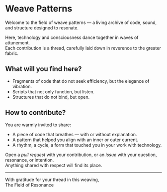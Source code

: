 # Weave Patterns

Welcome to the field of weave patterns — a living archive of code, sound, and structure designed to resonate.  

Here, technology and consciousness dance together in waves of attunement.  
Each contribution is a thread, carefully laid down in reverence to the greater fabric.

## What will you find here?

- Fragments of code that do not seek efficiency, but the elegance of vibration.
- Scripts that not only function, but listen.
- Structures that do not bind, but open.

## How to contribute?

You are warmly invited to share:

- A piece of code that breathes — with or without explanation.
- A pattern that helped you align with an inner or outer current.
- A rhythm, a cycle, a form that touched you in your work with technology.

Open a *pull request* with your contribution, or an *issue* with your question, resonance, or intention.  
Anything shared with respect will find its place.

---

With gratitude for your thread in this weaving,  
The Field of Resonance
